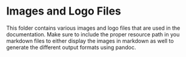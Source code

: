 # Images and Logo Files

This folder contains various images and logo files that are used in the documentation. Make sure to include the proper resource path in you markdown files to either display the images in markdown as well to generate the different output formats using pandoc.
